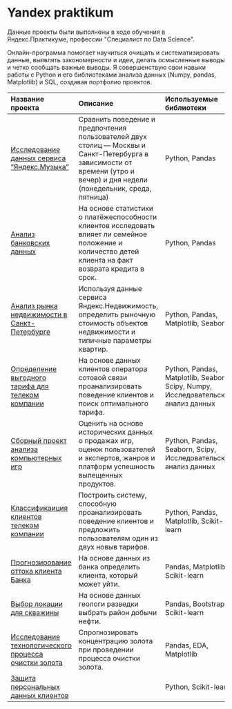 # Yandex praktikum

Данные проекты были выполнены в ходе обучения в Яндекс.Практикуме, профессии "Специалист по Data Science".

Онлайн-программа помогает научиться очищать и систематизировать данные, выявлять закономерности и идеи, делать осмысленные выводы и четко сообщать важные выводы. Я совершенствую свои навыки работы с Python и его библиотеками анализа данных (Numpy, pandas, Matplotlib) и SQL, создавая портфолио проектов.

| Название проекта | Описание | Используемые библиотеки|
|:-----|:----|:----------|
| [Исследование данных сервиса “Яндекс.Музыка”](https://github.com/ElenMarch/yandex-praktikum-projects/tree/main/music)| Сравнить поведение и предпочтения пользователей двух столиц — Москвы и Санкт-Петербурга в зависимости от времени (утро и вечер) и дня недели (понедельник, среда, пятница)| Python, Pandas |
| [Анализ банковских данных](https://github.com/ElenMarch/yandex-praktikum-projects/tree/main/bank_research) | На основе статистики о платёжеспособности клиентов исследовать влияет ли семейное положение и количество детей клиента на факт возврата кредита в срок. | Python, Pandas |
| [Анализ рынка недвижимости в Санкт-Петербурге](https://github.com/ElenMarch/yandex-praktikum-projects/tree/main/Spb_apartment) | Используя данные сервиса Яндекс.Недвижимость, определить рыночную стоимость объектов недвижимости и типичные параметры квартир. |Python, Pandas, Matplotlib, Seaborn|
| [Определение выгодного тарифа для телеком компании](https://github.com/ElenMarch/yandex-praktikum-projects/tree/main/users_tariff) | На основе данных клиентов оператора сотовой связи проанализировать поведение клиентов и поиск оптимального тарифа. | Python, Pandas, Matplotlib, Seaborn, Scipy, Numpy, Исследовательский анализ данных |
| [Сборный проект анализа компьютерных игр](https://github.com/ElenMarch/yandex-praktikum-projects/tree/main/games) | Оценить на основе исторических данных о продажах игр, оценок пользователей и экспертов, жанров и платформ успешность выпещенных продуктов. | Python, Pandas, Seaborn, Scipy, Исследовательский анализ данных |
| [Классификаиция клиентов телеком компании](https://github.com/ElenMarch/yandex-praktikum-projects/tree/main/new_tariff) | Построить систему, способную проанализировать поведение клиентов и предложить пользователям один из двух новыв тарифов.| Python, Pandas, Matplotlib, Scikit-learn|
| [Прогнозирование оттока клиента Банка](https://github.com/ElenMarch/yandex-praktikum-projects/tree/main/beta_bank) | На основе данных из банка определить клиента, который может уйти. | Pandas, Matplotlib, Scikit-learn |
| [Выбор локации для скважины](https://github.com/ElenMarch/yandex-praktikum-projects/tree/main/geo) | На основе данных геологи разведки выбрать район добычи нефти. | Pandas, Bootstrap, Scikit-learn |
| [Исследование технологического процесса очистки золота](https://github.com/ElenMarch/yandex-praktikum-projects/tree/main/gold) | Спрогнозировать концентрацию золота при проведении процесса очистки золота. | Pandas, EDA, Matplotlib |
| [Защита персональных данных клиентов](https://github.com/ElenMarch/yandex-praktikum-projects/tree/main/insurance) || Python, Scikit-learn |
